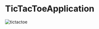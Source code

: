 # TicTacToeApplication


![tictactoe](https://user-images.githubusercontent.com/77161873/157261228-fe2f577c-82b7-4a8c-96bf-cf92c1074070.gif)
